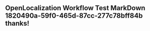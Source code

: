 <properties
ms.topic="hero-topic"
ms.test1="hero-topic"
ms.test2="test"/>

## OpenLocalization Workflow Test MarkDown 1820490a-59f0-465d-87cc-277c78bff84b thanks!
